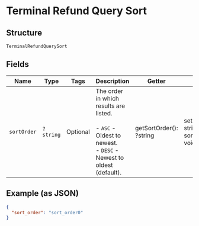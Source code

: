 
# Terminal Refund Query Sort

## Structure

`TerminalRefundQuerySort`

## Fields

| Name | Type | Tags | Description | Getter | Setter |
|  --- | --- | --- | --- | --- | --- |
| `sortOrder` | `?string` | Optional | The order in which results are listed.<br><br>- `ASC` - Oldest to newest.<br>- `DESC` - Newest to oldest (default). | getSortOrder(): ?string | setSortOrder(?string sortOrder): void |

## Example (as JSON)

```json
{
  "sort_order": "sort_order0"
}
```

